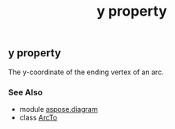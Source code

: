 ﻿---
title: y property
second_title: Aspose.Diagram for Python via .NET API References
description: 
type: docs
weight: 70
url: /python-net/aspose.diagram/arcto/y/
is_root: false
---

## y property


The y-coordinate of the ending vertex of an arc.

### See Also
* module [aspose.diagram](../../)
* class [ArcTo](/diagram/python-net/aspose.diagram/arcto)
